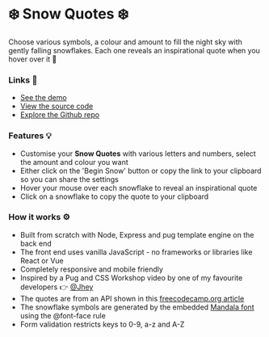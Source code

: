 # ❄️ Snow Quotes ❄️ 

Choose various symbols, a colour and amount to fill the night sky with gently falling snowflakes. Each one reveals an inspirational quote when you hover over it 💬

### Links 🔗
- [See the demo](https://snow-quotes.rolandjlevy.repl.co)
- [View the source code](https://repl.it/@RolandJLevy/snow-quotes)
- [Explore the Github repo](https://github.com/rolandjlevy/snow-quotes)

### Features 💡
- Customise your **Snow Quotes** with various letters and numbers, select the amount and colour you want
- Either click on the 'Begin Snow' button or copy the link to your clipboard so you can share the settings
- Hover your mouse over each snowflake to reveal an inspirational quote
- Click on a snowflake to copy the quote to your clipboard 

### How it works ⚙️
- Built from scratch with Node, Express and pug template engine on the back end
- The front end uses vanilla JavaScript - no frameworks or libraries like React or Vue
- Completely responsive and mobile friendly
- Inspired by a Pug and CSS Workshop video by one of my favourite developers 👉 [@Jhey](https://twitter.com/jh3yy)
- The quotes are from an API shown in this [freecodecamp.org article](https://forum.freecodecamp.org/t/free-api-inspirational-quotes-json-with-code-examples/311373)
- The snowflake symbols are generated by the embedded [Mandala font](https://www.fontspace.com/mandalas-font-f30143) using the @font-face rule
- Form validation restricts keys to 0-9, a-z and A-Z